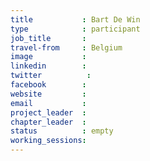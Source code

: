 ```yaml
---
title           : Bart De Win
type            : participant
job_title       :
travel-from     : Belgium
image           :
linkedin        :
twitter          :
facebook        :
website         :
email           :
project_leader  :
chapter_leader  :
status          : empty
working_sessions:
---
```


<!-- put more details about participant here -->
